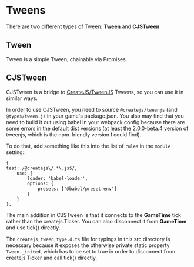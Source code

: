 # Tweens
There are two different types of Tween: **Tween** and **CJSTween**.

## Tween
Tween is a simple Tween, chainable via Promises.

## CJSTween
CJSTween is a bridge to [CreateJS/TweenJS](https://www.createjs.com/docs/tweenjs/modules/TweenJS.html) Tweens, so you can use it in similar ways.

In order to use CJSTween, you need to source `@createjs/tweenjs` (and `@types/tween.js` in your game's package.json. You also may find that you need to build it out using babel in your webpack.config because there are some errors in the default dist versions (at least the 2.0.0-beta.4 version of tweenjs, which is the npm-friendly version I could find). 

To do that, add something like this into the list of `rules` in the `module` setting::

    {
    test: /@createjs\/.*\.js$/,
        use: {
            loader: 'babel-loader',
            options: {
                presets: ['@babel/preset-env']
            }
        }
    },

The main addition in CJSTween is that it connects to the **GameTime** tick rather than the createjs.Ticker. You can also disconnect it from **GameTime** and use tick() directly.

The `createjs_tween_type.d.ts` file for typings in this src directory is necessary because it exposes the otherwise private static property `Tween._inited`, which has to be set to true in order to disconnect from createjs.Ticker and call tick() directly.
